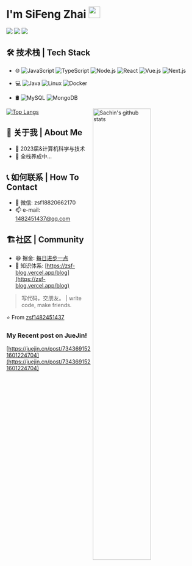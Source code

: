 # I'm SiFeng Zhai <img src="https://raw.githubusercontent.com/iampavangandhi/iampavangandhi/master/gifs/Hi.gif" width="30px">
![](https://img.shields.io/badge/FrontEnd-Developer-brightgreen) ![](https://img.shields.io/badge/JavaScript-Lover-skyblue) ![](https://img.shields.io/badge/Exp-1+years-red)

## 🛠 技术栈 | Tech Stack

- 🌐
![JavaScript](https://img.shields.io/badge/-JavaScript-333333?logo=JavaScript)
![TypeScript](https://img.shields.io/badge/-TypeScript-333333?logo=TypeScript)
![Node.js](https://img.shields.io/badge/-Node.js-333333?logo=Node.js)
![React](https://img.shields.io/badge/-React-333333?logo=React)
![Vue.js](https://img.shields.io/badge/-Vue-333333?&logo=Vue.js)
![Next.js](https://img.shields.io/badge/-Next-333333?&logo=Next.js)

- 💻 
![Java](https://img.shields.io/badge/-Java-333333?logo=Java)
![Linux](https://img.shields.io/badge/-Linux-333333?logo=Linux)
![Docker](https://img.shields.io/badge/-Docker-333333?logo=Docker)

- 🛢
![MySQL](https://img.shields.io/badge/-MySQL-333333?logo=MySql)
![MongoDB](https://img.shields.io/badge/-MongoDB-333333?logo=mongodb)

<p>
 <img width="55%" align="right" alt="Sachin's github stats" src="https://github-readme-stats.vercel.app/api?username=zsf1482451437&show_icons=true"/>

 [![Top Langs](https://github-readme-stats.vercel.app/api/top-langs/?username=zsf1482451437&hide=jupyter%20notebook&show_icons=true&layout=compact&hide_border=true)](https://github.com/zsf1482451437/github-readme-stats)
</p>

## 💁 关于我 | About Me
- 🔭 2023届&计算机科学与技术
- 🌱 全栈养成中...
  
## 📞 如何联系 | How To Contact
- 💬 微信: zsf18820662170
- 📫 e-mail: 1482451437@qq.com
  
## 🏗️社区 | Community
- 😄 掘金: [每日进步一点](https://juejin.cn/user/2964734936622894)
- 📖 知识体系: [https://zsf-blog.vercel.app/blog](https://zsf-blog.vercel.app/blog)


> 写代码，交朋友。 |  write code, make friends.

⭐️ From [zsf1482451437](https://github.com/zsf1482451437)

### My Recent post on JueJin!
[https://juejin.cn/post/7343691521601224704](https://juejin.cn/post/7343691521601224704)
